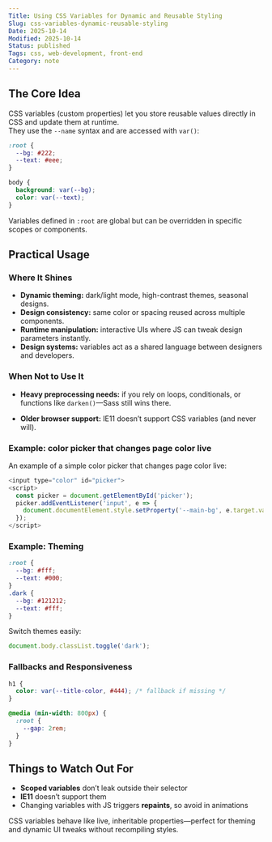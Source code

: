 ```yaml
---
Title: Using CSS Variables for Dynamic and Reusable Styling  
Slug: css-variables-dynamic-reusable-styling  
Date: 2025-10-14  
Modified: 2025-10-14  
Status: published  
Tags: css, web-development, front-end  
Category: note  
---
```


## The Core Idea

CSS variables (custom properties) let you store reusable values directly in CSS and update them at runtime.  
They use the `--name` syntax and are accessed with `var()`:

```css
:root {
  --bg: #222;
  --text: #eee;
}

body {
  background: var(--bg);
  color: var(--text);
}
````

Variables defined in `:root` are global but can be overridden in specific scopes or components.

## Practical Usage

### Where It Shines

- **Dynamic theming:** dark/light mode, high-contrast themes, seasonal designs.   
- **Design consistency:** same color or spacing reused across multiple components.
- **Runtime manipulation:** interactive UIs where JS can tweak design parameters instantly.
- **Design systems:** variables act as a shared language between designers and developers.

### When Not to Use It

- **Heavy preprocessing needs:** if you rely on loops, conditionals, or functions like `darken()`—Sass still wins there.
    
- **Older browser support:** IE11 doesn’t support CSS variables (and never will).

### Example: color picker that changes page color live

An example of a simple color picker that changes page color live:
```js
<input type="color" id="picker">
<script>
  const picker = document.getElementById('picker');
  picker.addEventListener('input', e => {
    document.documentElement.style.setProperty('--main-bg', e.target.value);
  });
</script>
```

### Example: Theming

```css
:root {
  --bg: #fff;
  --text: #000;
}
.dark {
  --bg: #121212;
  --text: #fff;
}
```

Switch themes easily:

```js
document.body.classList.toggle('dark');
```

### Fallbacks and Responsiveness

```css
h1 {
  color: var(--title-color, #444); /* fallback if missing */
}

@media (min-width: 800px) {
  :root {
    --gap: 2rem;
  }
}
```


## Things to Watch Out For

- **Scoped variables** don’t leak outside their selector
- **IE11** doesn’t support them
- Changing variables with JS triggers **repaints**, so avoid in animations

CSS variables behave like live, inheritable properties—perfect for theming and dynamic UI tweaks without recompiling styles.
